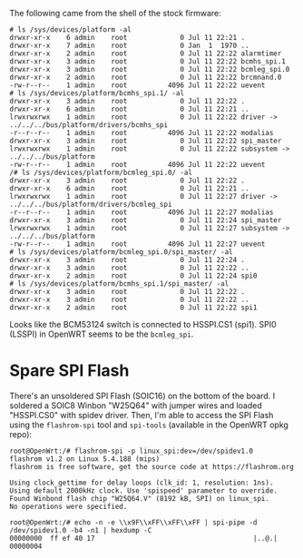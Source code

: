 The following came from the shell of the stock firmware:

```
# ls /sys/devices/platform -al
drwxr-xr-x    6 admin    root             0 Jul 11 22:21 .
drwxr-xr-x    7 admin    root             0 Jan  1  1970 ..
drwxr-xr-x    2 admin    root             0 Jul 11 22:22 alarmtimer
drwxr-xr-x    3 admin    root             0 Jul 11 22:22 bcmhs_spi.1
drwxr-xr-x    3 admin    root             0 Jul 11 22:22 bcmleg_spi.0
drwxr-xr-x    2 admin    root             0 Jul 11 22:22 brcmnand.0
-rw-r--r--    1 admin    root          4096 Jul 11 22:22 uevent
# ls /sys/devices/platform/bcmhs_spi.1/ -al
drwxr-xr-x    3 admin    root             0 Jul 11 22:22 .
drwxr-xr-x    6 admin    root             0 Jul 11 22:21 ..
lrwxrwxrwx    1 admin    root             0 Jul 11 22:22 driver -> ../../../bus/platform/drivers/bcmhs_spi
-r--r--r--    1 admin    root          4096 Jul 11 22:22 modalias
drwxr-xr-x    3 admin    root             0 Jul 11 22:22 spi_master
lrwxrwxrwx    1 admin    root             0 Jul 11 22:22 subsystem -> ../../../bus/platform
-rw-r--r--    1 admin    root          4096 Jul 11 22:22 uevent
/# ls /sys/devices/platform/bcmleg_spi.0/ -al
drwxr-xr-x    3 admin    root             0 Jul 11 22:22 .
drwxr-xr-x    6 admin    root             0 Jul 11 22:21 ..
lrwxrwxrwx    1 admin    root             0 Jul 11 22:27 driver -> ../../../bus/platform/drivers/bcmleg_spi
-r--r--r--    1 admin    root          4096 Jul 11 22:27 modalias
drwxr-xr-x    3 admin    root             0 Jul 11 22:24 spi_master
lrwxrwxrwx    1 admin    root             0 Jul 11 22:27 subsystem -> ../../../bus/platform
-rw-r--r--    1 admin    root          4096 Jul 11 22:27 uevent
# ls /sys/devices/platform/bcmleg_spi.0/spi_master/ -al
drwxr-xr-x    3 admin    root             0 Jul 11 22:24 .
drwxr-xr-x    3 admin    root             0 Jul 11 22:22 ..
drwxr-xr-x    2 admin    root             0 Jul 11 22:24 spi0
# ls /sys/devices/platform/bcmhs_spi.1/spi_master/ -al
drwxr-xr-x    3 admin    root             0 Jul 11 22:22 .
drwxr-xr-x    3 admin    root             0 Jul 11 22:22 ..
drwxr-xr-x    2 admin    root             0 Jul 11 22:22 spi1
```

Looks like the BCM53124 switch is connected to HSSPI.CS1 (spi1). SPI0 (LSSPI) in OpenWRT seems to be the `bcmleg_spi`.

# Spare SPI Flash
There's an unsoldered SPI Flash (SOIC16) on the bottom of the board. I soldered a SOIC8 Winbon "W25Q64" with jumper wires and loaded "HSSPI.CS0" with spidev driver.
Then, I'm able to access the SPI Flash using the `flashrom-spi` tool and `spi-tools` (available in the OpenWRT opkg repo):
```
root@OpenWrt:/# flashrom-spi -p linux_spi:dev=/dev/spidev1.0
flashrom v1.2 on Linux 5.4.188 (mips)
flashrom is free software, get the source code at https://flashrom.org

Using clock_gettime for delay loops (clk_id: 1, resolution: 1ns).
Using default 2000kHz clock. Use 'spispeed' parameter to override.
Found Winbond flash chip "W25Q64.V" (8192 kB, SPI) on linux_spi.
No operations were specified.

root@OpenWrt:/# echo -n -e \\x9F\\xFF\\xFF\\xFF | spi-pipe -d /dev/spidev1.0 -b4 -n1 | hexdump -C
00000000  ff ef 40 17                                       |..@.|
00000004
```
